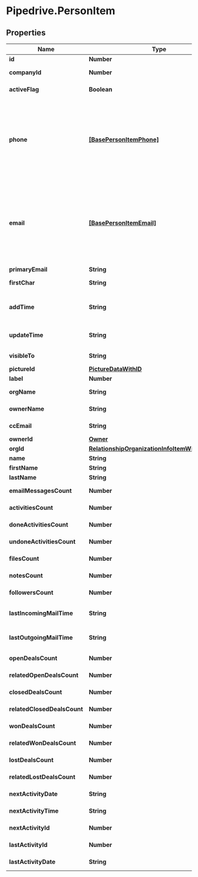 # Pipedrive.PersonItem

## Properties

Name | Type | Description | Notes
------------ | ------------- | ------------- | -------------
**id** | **Number** | The ID of the person | [optional] 
**companyId** | **Number** | The ID of the company related to the person | [optional] 
**activeFlag** | **Boolean** | Whether the person is active or not | [optional] 
**phone** | [**[BasePersonItemPhone]**](BasePersonItemPhone.md) | A phone number supplied as a string or an array of phone objects related to the person. The structure of the array is as follows: &#x60;[{ \&quot;value\&quot;: \&quot;12345\&quot;, \&quot;primary\&quot;: \&quot;true\&quot;, \&quot;label\&quot;: \&quot;mobile\&quot; }]&#x60;. Please note that only &#x60;value&#x60; is required. | [optional] 
**email** | [**[BasePersonItemEmail]**](BasePersonItemEmail.md) | An email address as a string or an array of email objects related to the person. The structure of the array is as follows: &#x60;[{ \&quot;value\&quot;: \&quot;mail@example.com\&quot;, \&quot;primary\&quot;: \&quot;true\&quot;, \&quot;label\&quot;: \&quot;main\&quot; } ]&#x60;. Please note that only &#x60;value&#x60; is required. | [optional] 
**primaryEmail** | **String** | The primary email of the person | [optional] 
**firstChar** | **String** | The first letter of the name of the person | [optional] 
**addTime** | **String** | The date and time when the person was added/created. Format: YYYY-MM-DD HH:MM:SS | [optional] 
**updateTime** | **String** | The last updated date and time of the person. Format: YYYY-MM-DD HH:MM:SS | [optional] 
**visibleTo** | **String** | The visibility group ID of who can see the person | [optional] 
**pictureId** | [**PictureDataWithID**](PictureDataWithID.md) |  | [optional] 
**label** | **Number** | The label assigned to the person | [optional] 
**orgName** | **String** | The name of the organization associated with the person | [optional] 
**ownerName** | **String** | The name of the owner associated with the person | [optional] 
**ccEmail** | **String** | The BCC email associated with the person | [optional] 
**ownerId** | [**Owner**](Owner.md) |  | [optional] 
**orgId** | [**RelationshipOrganizationInfoItemWithActiveFlag**](RelationshipOrganizationInfoItemWithActiveFlag.md) |  | [optional] 
**name** | **String** | The name of the person | [optional] 
**firstName** | **String** | The first name of the person | [optional] 
**lastName** | **String** | The last name of the person | [optional] 
**emailMessagesCount** | **Number** | The count of email messages related to the person | [optional] 
**activitiesCount** | **Number** | The count of activities related to the person | [optional] 
**doneActivitiesCount** | **Number** | The count of done activities related to the person | [optional] 
**undoneActivitiesCount** | **Number** | The count of undone activities related to the person | [optional] 
**filesCount** | **Number** | The count of files related to the person | [optional] 
**notesCount** | **Number** | The count of notes related to the person | [optional] 
**followersCount** | **Number** | The count of followers related to the person | [optional] 
**lastIncomingMailTime** | **String** | The date and time of the last incoming email associated with the person | [optional] 
**lastOutgoingMailTime** | **String** | The date and time of the last outgoing email associated with the person | [optional] 
**openDealsCount** | **Number** | The count of open deals related with the item | [optional] 
**relatedOpenDealsCount** | **Number** | The count of related open deals related with the item | [optional] 
**closedDealsCount** | **Number** | The count of closed deals related with the item | [optional] 
**relatedClosedDealsCount** | **Number** | The count of related closed deals related with the item | [optional] 
**wonDealsCount** | **Number** | The count of won deals related with the item | [optional] 
**relatedWonDealsCount** | **Number** | The count of related won deals related with the item | [optional] 
**lostDealsCount** | **Number** | The count of lost deals related with the item | [optional] 
**relatedLostDealsCount** | **Number** | The count of related lost deals related with the item | [optional] 
**nextActivityDate** | **String** | The date of the next activity associated with the deal | [optional] 
**nextActivityTime** | **String** | The time of the next activity associated with the deal | [optional] 
**nextActivityId** | **Number** | The ID of the next activity associated with the deal | [optional] 
**lastActivityId** | **Number** | The ID of the last activity associated with the deal | [optional] 
**lastActivityDate** | **String** | The date of the last activity associated with the deal | [optional] 


